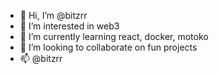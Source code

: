 - 👋 Hi, I’m @bitzrr
- 👀 I’m interested in web3
- 🌱 I’m currently learning react, docker, motoko
- 💞️ I’m looking to collaborate on fun projects
- 📫 @bitzrr

<!---
bitzrr/bitzrr is a ✨ special ✨ repository because its `README.md` (this file) appears on your GitHub profile.
You can click the Preview link to take a look at your changes.
--->
